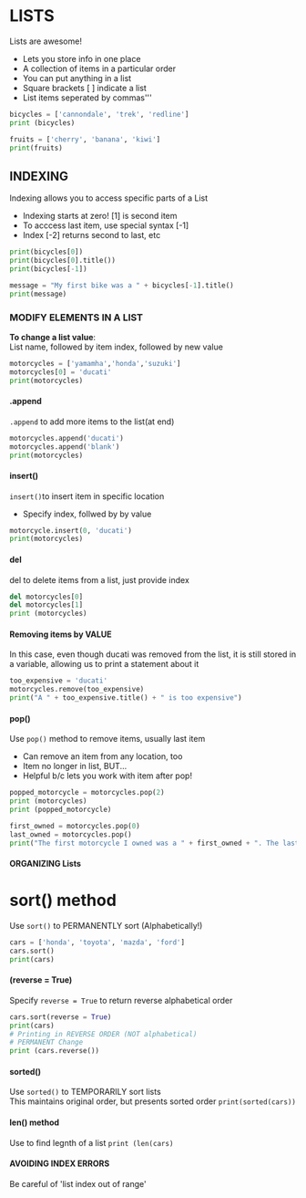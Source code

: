 # LISTS
Lists are awesome!
- Lets you store info in one place
- A collection of items in a particular order
- You can put anything in a list
- Square brackets [ ] indicate a list
- List items seperated by commas'''

```python
bicycles = ['cannondale', 'trek', 'redline']
print (bicycles)

fruits = ['cherry', 'banana', 'kiwi']
print(fruits)
```

## INDEXING
Indexing allows you to access specific parts of a List
-  Indexing starts at zero! [1] is second item
- To acccess last item, use special syntax [-1]
- Index [-2] returns second to last, etc

```python
print(bicycles[0])
print(bicycles[0].title())
print(bicycles[-1])
```

```python 
message = "My first bike was a " + bicycles[-1].title()
print(message)
```

### MODIFY ELEMENTS IN A LIST
**To change a list value**:  <br>
   List name, followed by item index, followed by new value

```python
motorcycles = ['yamamha','honda','suzuki']
motorcycles[0] = 'ducati'
print(motorcycles)
```

#### .append 
`.append` to add more items to the list(at end)
```python
motorcycles.append('ducati')
motorcycles.append('blank')
print(motorcycles)
```
#### insert() 
`insert()`to insert item in specific location
- Specify index, follwed by by value
```python 
motorcycle.insert(0, 'ducati')
print(motorcycles)
```

#### del 
del to delete items from a list, just provide index
```python
del motorcycles[0]
del motorcycles[1]
print (motorcycles)
```

#### Removing items by VALUE
In this case, even though ducati was removed from the list, it is still stored in a variable, allowing us to print a statement about it
```python
too_expensive = 'ducati'
motorcycles.remove(too_expensive)
print("A " + too_expensive.title() + " is too expensive")
```

#### pop() 
Use `pop()` method to remove items, usually last item 
- Can remove an item from any location, too
- Item no longer in list, BUT...
- Helpful b/c lets you work with item after pop!
```python
popped_motorcycle = motorcycles.pop(2)
print (motorcycles)
print (popped_motorcycle)

first_owned = motorcycles.pop(0)
last_owned = motorcycles.pop()
print("The first motorcycle I owned was a " + first_owned + ". The last motocycle I owned was a " + last_owned)
```

#### ORGANIZING Lists
# sort() method 
Use `sort()`  to PERMANENTLY sort (Alphabetically!)
```python
cars = ['honda', 'toyota', 'mazda', 'ford']
cars.sort()
print(cars)
```

#### (reverse = True)
Specify `reverse = True` to return reverse alphabetical order
```python
cars.sort(reverse = True)
print(cars)
# Printing in REVERSE ORDER (NOT alphabetical)
# PERMANENT Change
print (cars.reverse())
```

#### sorted() 
Use `sorted()` to TEMPORARILY sort lists <br>
This maintains original order, but presents sorted order
`print(sorted(cars))`

#### len() method
Use to find legnth of a list
`print (len(cars)`

#### AVOIDING INDEX ERRORS
Be careful of 'list index out of range'
